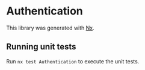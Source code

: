 # Authentication

This library was generated with [Nx](https://nx.dev).

## Running unit tests

Run `nx test Authentication` to execute the unit tests.

